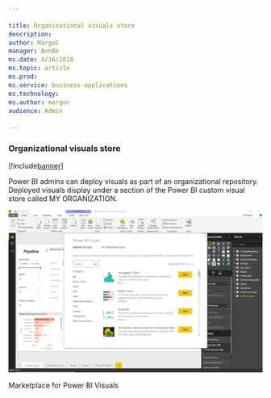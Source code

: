 ```yaml
---

title: Organizational visuals store
description: 
author: MargoC
manager: AnnBe
ms.date: 4/16/2018
ms.topic: article
ms.prod: 
ms.service: business-applications
ms.technology: 
ms.author: margoc
audience: Admin

---
```

### Organizational visuals store 

[!include[banner](../../includes/banner.md)]




Power BI admins can deploy visuals as part of an organizational repository.
Deployed visuals display under a section of the Power BI custom visual store
called MY ORGANIZATION.

![A screenshot of the marketplace for Power BI Visuals](media/organizational-visuals-store-1.png "A screenshot of the marketplace for Power BI Visuals")

Marketplace for Power BI Visuals





